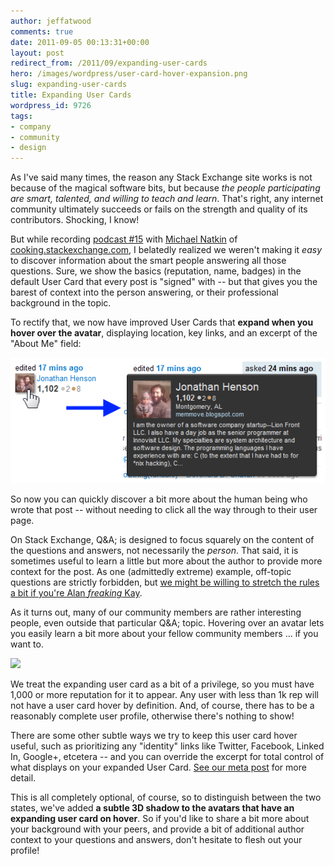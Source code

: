 ```yaml
---
author: jeffatwood
comments: true
date: 2011-09-05 00:13:31+00:00
layout: post
redirect_from: /2011/09/expanding-user-cards
hero: /images/wordpress/user-card-hover-expansion.png
slug: expanding-user-cards
title: Expanding User Cards
wordpress_id: 9726
tags:
- company
- community
- design
---
```


As I've said many times, the reason any Stack Exchange site works is not because of the magical software bits, but because _the people participating are smart, talented, and willing to teach and learn_. That's right, any internet community ultimately succeeds or fails on the strength and quality of its contributors. Shocking, I know!

But while recording [podcast #15](http://blog.stackoverflow.com/2011/08/se-podcast-15/) with [Michael Natkin](http://cooking.stackexchange.com/users/1393/michael-at-herbivoracious) of [cooking.stackexchange.com](http://cooking.stackexchange.com), I belatedly realized we weren't making it _easy_ to discover  information about the smart people answering all those questions. Sure, we show the basics (reputation, name, badges) in the default User Card that every post is "signed" with -- but that gives you the barest of context into the person answering, or their professional background in the topic.

To rectify that, we now have improved User Cards that **expand when you hover over the avatar**, displaying location, key links, and an excerpt of the "About Me" field:

![](/images/wordpress/user-card-hover-expansion.png)

So now you can quickly discover a bit more about the human being who wrote that post -- without needing to click all the way through to their user page.

On Stack Exchange, Q&A; is designed to focus squarely on the content of the questions and answers, not necessarily the _person_. That said, it is sometimes useful to learn a little but more about the author to provide more context for the post. As one (admittedly extreme) example, off-topic questions are strictly forbidden, but [we might be willing to stretch the rules a bit if you're Alan _freaking_ Kay](http://blog.stackoverflow.com/2009/01/welcome-our-newest-member-alan-kay/).

As it turns out, many of our community members are rather interesting people, even outside that particular Q&A; topic. Hovering over an avatar lets you easily learn a bit more about your fellow community members ... if you want to.

[![](http://blog.stackoverflow.com/wp-content/uploads/user-card-hover-user-page-cooking.png)](http://cooking.stackexchange.com/users)

We treat the expanding user card as a bit of a privilege, so you must have 1,000 or more reputation for it to appear. Any user with less than 1k rep will not have a user card hover by definition. And, of course, there has to be a reasonably complete user profile, otherwise there's nothing to show! 

There are some other subtle ways we try to keep this user card hover useful, such as prioritizing any "identity" links like Twitter, Facebook, Linked In, Google+, etcetera -- and you can override the excerpt for total control of what displays on your expanded User Card. [See our meta post](http://meta.stackoverflow.com/questions/104810/how-does-the-user-card-popup-work) for more detail.

This is all completely optional, of course, so to distinguish between the two states, we've added **a subtle 3D shadow to the avatars that have an expanding user card on hover**. So if you'd like to share a bit more about your background with your peers, and provide a bit of additional author context to your questions and answers, don't hesitate to flesh out your profile!
